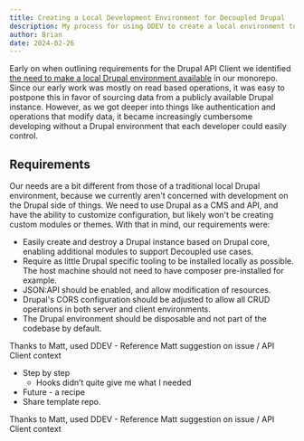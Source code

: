 ```yaml
---
title: Creating a Local Development Environment for Decoupled Drupal
description: My process for using DDEV to create a local environment to support decoupled Drupal development.
author: Brian
date: 2024-02-26
---
```


Early on when outlining requirements for the Drupal API Client we identified [the need to make a local Drupal environment available](https://www.drupal.org/project/api_client/issues/3379155) in our monorepo. Since our early work was mostly on read based operations, it was easy to postpone this in favor of sourcing data from a publicly available Drupal instance. However, as we got deeper into things like authentication and operations that modify data, it became increasingly cumbersome developing without a Drupal environment that each developer could easily control.

## Requirements

Our needs are a bit different from those of a traditional local Drupal environment, because we currently aren't concerned with development on the Drupal side of things. We need to use Drupal as a CMS and API, and have the ability to customize configuration, but likely won't be creating custom modules or themes. With that in mind, our requirements were:

- Easily create and destroy a Drupal instance based on Drupal core, enabling additional modules to support Decoupled use cases.
- Require as little Drupal specific tooling to be installed locally as possible. The host machine should not need to have composer pre-installed for example.
- JSON:API should be enabled, and allow modification of resources.
- Drupal's CORS configuration should be adjusted to allow all CRUD operations in both server and client environments.
- The Drupal environment should be disposable and not part of the codebase by default.

Thanks to Matt, used DDEV - Reference Matt suggestion on issue / API Client context

- Step by step
  - Hooks didn’t quite give me what I needed
- Future - a recipe
- Share template repo.

Thanks to Matt, used DDEV - Reference Matt suggestion on issue / API Client context
